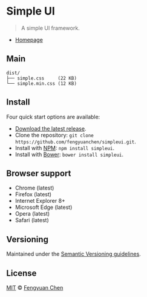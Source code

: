 # Simple UI

> A simple UI framework.

- [Homepage](http://fengyuanchen.github.io/simpleui)



## Main

```
dist/
├── simple.css     (22 KB)
└── simple.min.css (12 KB)
```



## Install

Four quick start options are available:

- [Download the latest release](https://github.com/fengyuanchen/simpleui/archive/master.zip).
- Clone the repository: `git clone https://github.com/fengyuanchen/simpleui.git`.
- Install with [NPM](http://npmjs.org): `npm install simpleui`.
- Install with [Bower](http://bower.io): `bower install simpleui`.



## Browser support

- Chrome (latest)
- Firefox (latest)
- Internet Explorer 8+
- Microsoft Edge (latest)
- Opera (latest)
- Safari (latest)



## Versioning

Maintained under the [Semantic Versioning guidelines](http://semver.org/).



## License

[MIT](http://opensource.org/licenses/MIT) © [Fengyuan Chen](http://chenfengyuan.com)
